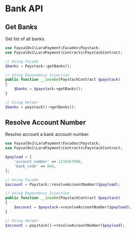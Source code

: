 # Bank API

## Get Banks

Get list of all banks.

```php
use Faysal0x1\LaraPayment\Facades\Paystack;
use Faysal0x1\LaraPayment\Contracts\PaystackContract;

// Using Facade
$banks = Paystack::getBanks();

// Using Dependency Injection
public function __invoke(PaystackContract $paystack)
{
    $banks = $paystack->getBanks();
}

// Using Helper
$banks = paystack()->getBanks();

```

## Resolve Account Number

Resolve account a bank account number.

```php
use Faysal0x1\LaraPayment\Facades\Paystack;
use Faysal0x1\LaraPayment\Contracts\PaystackContract;

$payload = [
    'account_number' => 1234567890,
    'bank_code' => 044,
];

// Using Facade
$account = Paystack::resolveAccountNumber($payload);

// Using Dependency Injection
public function __invoke(PaystackContract $paystack)
{
    $account = $paystack->resolveAccountNumber($payload);
}

// Using Helper
$account = paystack()->resolveAccountNumber($payload);

```
